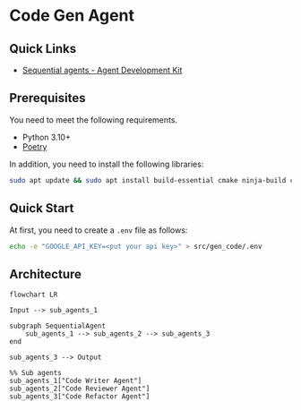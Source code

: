 # Code Gen Agent

## Quick Links

- [Sequential agents - Agent Development Kit](https://google.github.io/adk-docs/agents/workflow-agents/sequential-agents/)

## Prerequisites

You need to meet the following requirements.

- Python 3.10+
- [Poetry](https://python-poetry.org/)

In addition, you need to install the following libraries:

```bash
sudo apt update && sudo apt install build-essential cmake ninja-build clang gcc-multilib g++-multilib
```

## Quick Start

At first, you need to create a `.env` file as follows:

```bash
echo -e "GOOGLE_API_KEY=<put your api key>" > src/gen_code/.env
```

## Architecture

```mermaid
flowchart LR

Input --> sub_agents_1

subgraph SequentialAgent
    sub_agents_1 --> sub_agents_2 --> sub_agents_3
end

sub_agents_3 --> Output

%% Sub agents
sub_agents_1["Code Writer Agent"]
sub_agents_2["Code Reviewer Agent"]
sub_agents_3["Code Refactor Agent"]
```
